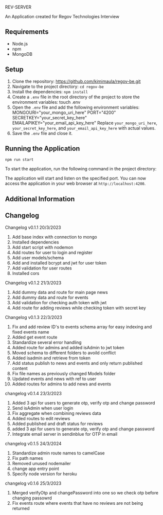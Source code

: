 REV-SERVER

An Application created for Regov Technologies Interview

## Requirements

- Node.js
- npm
- MongoDB

## Setup

1. Clone the repository:
   https://github.com/kimimaula/regov-be.git
2. Navigate to the project directory:
   `cd regov-be`
3. Install the dependencies:
   `npm install`
4. Create a `.env` file in the root directory of the project to store the environment variables:
   touch .env
5. Open the `.env` file and add the following environment variables:
   MONGOURI="your_mongo_uri_here"
   PORT="4200"
   SECRETKEY="your_secret_key_here"
   EMAILAPIKEY="your_email_api_key_here"
   Replace `your_mongo_uri_here`, `your_secret_key_here`, and `your_email_api_key_here` with actual values.
6. Save the `.env` file and close it.

## Running the Application

`npm run start`

To start the application, run the following command in the project directory:

The application will start and listen on the specified port. You can now access the application in your web browser at `http://localhost:4200`.

## Additional Information

## Changelog

Changelog v0.1.1 20/3/2023

1. Add base index with connection to mongo
2. Installed dependencies
3. Add start script with nodemon
4. Add routes for user to login and register
5. Add user models/schema
6. Add and installed bcrypt and jwt for user token
7. Add validation for user routes
8. Installed cors

Changelog v0.1.2 21/3/2023

1. Add dummy data and route for main page news
2. Add dummy data and route for events
3. Add validation for checking auth token with jwt
4. Add route for adding reviews while checking token with secret key

Changelog v0.1.3 22/3/2023

1. Fix and add review ID's to events schema array for easy indexing and fixed events name
2. Added get event route
3. Standardize several error handling
4. Added route for admins and added isAdmin to jwt token
5. Moved schema to different folders to avoild conflict
6. Added isadmin and retrieve from token
7. Add status publish to news and events and only return published content
8. Fix file names as previously changed Models folder
9. Updated events and news with ref to user
10. Added routes for admins to add news and events

changelog v0.1.4 23/3/2023

1. Added 3 api for users to generate otp, verify otp and change password
2. Send isAdmin when user login
3. Fix aggregate when combining reviews data
4. Added routes to edit reviews
5. Added published and draft status for reviews
6. added 3 api for users to generate otp, verify otp and change password
7. Integrate email server in sendinblue for OTP in email

changelog v0.1.5 24/3/2024

1. Standardize admin route names to camelCase
2. Fix path names
3. Removed unused nodemailer
4. change app entry point
5. Specify node version for heroku

changelog v0.1.6 25/3/2023

1. Merged verifyOtp and changePassword into one so we check otp before changing passowrd
2. Fix events route where events that have no reviews are not being returned
